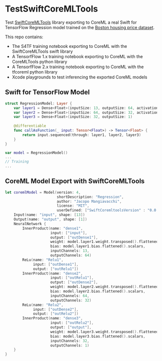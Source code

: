 # TestSwiftCoreMLTools
Test [SwiftCoreMLTools](https://github.com/JacopoMangiavacchi/SwiftCoreMLTools) library exporting to CoreML a real Swift for TensorFlow Regression model trained on the [Boston housing price dataset](https://archive.ics.uci.edu/ml/machine-learning-databases/housing/).

This repo contains:

- The S4TF training notebook exporting to CoreML with the SwiftCoreMLTools swift library
- A TensorfFlow 1.x training notebook exporting to CoreML with the CoreMLTools python library
- A TensorfFlow 2.x training notebook exporting to CoreML with the tfcoreml python library
- Xcode playgrounds to test inferencing the exported CoreML models

## Swift for TensorFlow Model

```swift
struct RegressionModel: Layer {
    var layer1 = Dense<Float>(inputSize: 13, outputSize: 64, activation: relu)
    var layer2 = Dense<Float>(inputSize: 64, outputSize: 32, activation: relu)
    var layer3 = Dense<Float>(inputSize: 32, outputSize: 1)
    
    @differentiable
    func callAsFunction(_ input: Tensor<Float>) -> Tensor<Float> {
        return input.sequenced(through: layer1, layer2, layer3)
    }
}

var model = RegressionModel()
...
// Training
...
```

## CoreML Model Export with SwiftCoreMLTools

```swift
let coremlModel = Model(version: 4,
                        shortDescription: "Regression",
                        author: "Jacopo Mangiavacchi",
                        license: "MIT",
                        userDefined: ["SwiftCoremltoolsVersion" : "0.0.3"]) {
    Input(name: "input", shape: [13])
    Output(name: "output", shape: [1])
    NeuralNetwork {
        InnerProduct(name: "dense1",
                     input: ["input"],
                     output: ["outDense1"],
                     weight: model.layer1.weight.transposed().flattened().scalars,
                     bias: model.layer1.bias.flattened().scalars,
                     inputChannels: 13,
                     outputChannels: 64)
        ReLu(name: "Relu1",
             input: ["outDense1"],
             output: ["outRelu1"])
        InnerProduct(name: "dense2",
                     input: ["outRelu1"],
                     output: ["outDense2"],
                     weight: model.layer2.weight.transposed().flattened().scalars,
                     bias: model.layer2.bias.flattened().scalars,
                     inputChannels: 64,
                     outputChannels: 32)
        ReLu(name: "Relu2",
             input: ["outDense2"],
             output: ["outRelu2"])
        InnerProduct(name: "dense3",
                     input: ["outRelu2"],
                     output: ["output"],
                     weight: model.layer3.weight.transposed().flattened().scalars,
                     bias: model.layer3.bias.flattened().scalars,
                     inputChannels: 32,
                     outputChannels: 1)
    }
}
```
